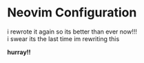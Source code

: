 # Neovim Configuration

i rewrote it again so its better than ever now!!!<br/>
i swear its the last time im rewriting this

**hurray!!**
